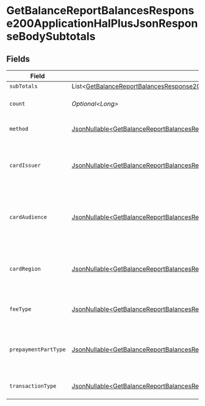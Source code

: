 # GetBalanceReportBalancesResponse200ApplicationHalPlusJsonResponseBodySubtotals


## Fields

| Field                                                                                                                                                                                                                                                                                  | Type                                                                                                                                                                                                                                                                                   | Required                                                                                                                                                                                                                                                                               | Description                                                                                                                                                                                                                                                                            | Example                                                                                                                                                                                                                                                                                |
| -------------------------------------------------------------------------------------------------------------------------------------------------------------------------------------------------------------------------------------------------------------------------------------- | -------------------------------------------------------------------------------------------------------------------------------------------------------------------------------------------------------------------------------------------------------------------------------------- | -------------------------------------------------------------------------------------------------------------------------------------------------------------------------------------------------------------------------------------------------------------------------------------- | -------------------------------------------------------------------------------------------------------------------------------------------------------------------------------------------------------------------------------------------------------------------------------------- | -------------------------------------------------------------------------------------------------------------------------------------------------------------------------------------------------------------------------------------------------------------------------------------- |
| `subTotals`                                                                                                                                                                                                                                                                            | List\<[GetBalanceReportBalancesResponse200ApplicationHalPlusJsonResponseBodyTotalsAvailableBalanceImmediatelyAvailableSubTotals](../../models/operations/GetBalanceReportBalancesResponse200ApplicationHalPlusJsonResponseBodyTotalsAvailableBalanceImmediatelyAvailableSubTotals.md)> | :heavy_minus_sign:                                                                                                                                                                                                                                                                     | N/A                                                                                                                                                                                                                                                                                    |                                                                                                                                                                                                                                                                                        |
| `count`                                                                                                                                                                                                                                                                                | *Optional\<Long>*                                                                                                                                                                                                                                                                      | :heavy_minus_sign:                                                                                                                                                                                                                                                                     | Number of transactions of this type                                                                                                                                                                                                                                                    | 50                                                                                                                                                                                                                                                                                     |
| `method`                                                                                                                                                                                                                                                                               | [JsonNullable\<GetBalanceReportBalancesResponse200ApplicationHalPlusJsonResponseBodyMethod>](../../models/operations/GetBalanceReportBalancesResponse200ApplicationHalPlusJsonResponseBodyMethod.md)                                                                                   | :heavy_minus_sign:                                                                                                                                                                                                                                                                     | Payment type of the transactions                                                                                                                                                                                                                                                       | creditcard                                                                                                                                                                                                                                                                             |
| `cardIssuer`                                                                                                                                                                                                                                                                           | [JsonNullable\<GetBalanceReportBalancesResponse200ApplicationHalPlusJsonResponseBodyCardIssuer>](../../models/operations/GetBalanceReportBalancesResponse200ApplicationHalPlusJsonResponseBodyCardIssuer.md)                                                                           | :heavy_minus_sign:                                                                                                                                                                                                                                                                     | In case of payments transactions with card, the card issuer will be available                                                                                                                                                                                                          | amex                                                                                                                                                                                                                                                                                   |
| `cardAudience`                                                                                                                                                                                                                                                                         | [JsonNullable\<GetBalanceReportBalancesResponse200ApplicationHalPlusJsonResponseBodyCardAudience>](../../models/operations/GetBalanceReportBalancesResponse200ApplicationHalPlusJsonResponseBodyCardAudience.md)                                                                       | :heavy_minus_sign:                                                                                                                                                                                                                                                                     | In case of payments trnsactions with card, the card audience will be available.                                                                                                                                                                                                        | other                                                                                                                                                                                                                                                                                  |
| `cardRegion`                                                                                                                                                                                                                                                                           | [JsonNullable\<GetBalanceReportBalancesResponse200ApplicationHalPlusJsonResponseBodyCardRegion>](../../models/operations/GetBalanceReportBalancesResponse200ApplicationHalPlusJsonResponseBodyCardRegion.md)                                                                           | :heavy_minus_sign:                                                                                                                                                                                                                                                                     | In case of payments transactions with card, the card region will be available.                                                                                                                                                                                                         | domestic                                                                                                                                                                                                                                                                               |
| `feeType`                                                                                                                                                                                                                                                                              | [JsonNullable\<GetBalanceReportBalancesResponse200ApplicationHalPlusJsonResponseBodyFeeType>](../../models/operations/GetBalanceReportBalancesResponse200ApplicationHalPlusJsonResponseBodyFeeType.md)                                                                                 | :heavy_minus_sign:                                                                                                                                                                                                                                                                     | Present when the transaction represents a fee.                                                                                                                                                                                                                                         | payment-fee                                                                                                                                                                                                                                                                            |
| `prepaymentPartType`                                                                                                                                                                                                                                                                   | [JsonNullable\<GetBalanceReportBalancesResponse200ApplicationHalPlusJsonResponseBodyPrepaymentPartType>](../../models/operations/GetBalanceReportBalancesResponse200ApplicationHalPlusJsonResponseBodyPrepaymentPartType.md)                                                           | :heavy_minus_sign:                                                                                                                                                                                                                                                                     | Prepayment part: fee itself, reimbursement, discount, VAT or rounding compensation.                                                                                                                                                                                                    | fee                                                                                                                                                                                                                                                                                    |
| `transactionType`                                                                                                                                                                                                                                                                      | [JsonNullable\<GetBalanceReportBalancesResponse200ApplicationHalPlusJsonResponseBodyTransactionType>](../../models/operations/GetBalanceReportBalancesResponse200ApplicationHalPlusJsonResponseBodyTransactionType.md)                                                                 | :heavy_minus_sign:                                                                                                                                                                                                                                                                     | Represents the transaction type                                                                                                                                                                                                                                                        | payment                                                                                                                                                                                                                                                                                |